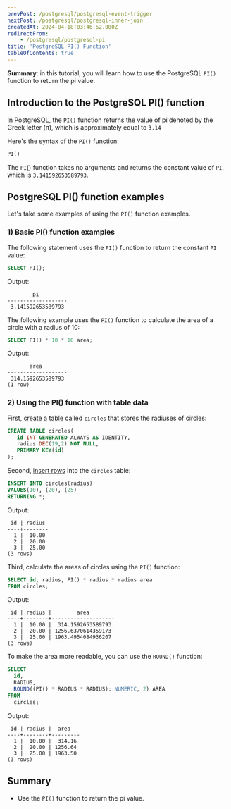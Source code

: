 ```yaml
---
prevPost: /postgresql/postgresql-event-trigger
nextPost: /postgresql/postgresql-inner-join
createdAt: 2024-04-18T03:46:52.000Z
redirectFrom:
    - /postgresql/postgresql-pi
title: 'PostgreSQL PI() Function'
tableOfContents: true
---
```


**Summary**: in this tutorial, you will learn how to use the PostgreSQL `PI()` function to return the pi value.

## Introduction to the PostgreSQL PI() function

In PostgreSQL, the `PI()` function returns the value of pi denoted by the Greek letter (π), which is approximately equal to `3.14`

Here's the syntax of the `PI()` function:

```sql
PI()
```

The `PI`() function takes no arguments and returns the constant value of `PI`, which is `3.141592653589793`.

## PostgreSQL PI() function examples

Let's take some examples of using the `PI()` function examples.

### 1) Basic PI() function examples

The following statement uses the `PI()` function to return the constant `PI` value:

```sql
SELECT PI();
```

Output:

```
        pi
-------------------
 3.141592653589793
```

The following example uses the `PI()` function to calculate the area of a circle with a radius of 10:

```sql
SELECT PI() * 10 * 10 area;
```

Output:

```
       area
-------------------
 314.1592653589793
(1 row)
```

### 2) Using the PI() function with table data

First, [create a table](/postgresql/postgresql-create-table) called `circles` that stores the radiuses of circles:

```sql
CREATE TABLE circles(
   id INT GENERATED ALWAYS AS IDENTITY,
   radius DEC(19,2) NOT NULL,
   PRIMARY KEY(id)
);
```

Second, [insert rows](/postgresql/postgresql-insert) into the `circles` table:

```sql
INSERT INTO circles(radius)
VALUES(10), (20), (25)
RETURNING *;
```

Output:

```
 id | radius
----+--------
  1 |  10.00
  2 |  20.00
  3 |  25.00
(3 rows)
```

Third, calculate the areas of circles using the `PI()` function:

```sql
SELECT id, radius, PI() * radius * radius area
FROM circles;
```

Output:

```
 id | radius |        area
----+--------+--------------------
  1 |  10.00 |  314.1592653589793
  2 |  20.00 | 1256.6370614359173
  3 |  25.00 | 1963.4954084936207
(3 rows)
```

To make the area more readable, you can use the `ROUND()` function:

```sql
SELECT
  id,
  RADIUS,
  ROUND((PI() * RADIUS * RADIUS)::NUMERIC, 2) AREA
FROM
  circles;
```

Output:

```
 id | radius |  area
----+--------+---------
  1 |  10.00 |  314.16
  2 |  20.00 | 1256.64
  3 |  25.00 | 1963.50
(3 rows)
```

## Summary

- Use the `PI()` function to return the pi value.
